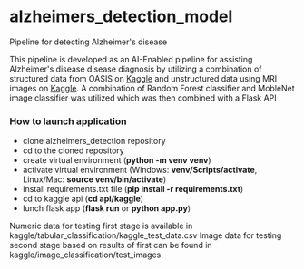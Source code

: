# alzheimers_detection_model
Pipeline for detecting Alzheimer's disease

This pipeline is developed as an AI-Enabled pipeline for assisting Alzheimer's disease disease diagnosis by utilizing a combination of structured data from OASIS on [Kaggle](https://www.kaggle.com/code/hyunseokc/detecting-early-alzheimer-s) and unstructured data using MRI images on [Kaggle](https://www.kaggle.com/datasets/yasserhessein/dataset-alzheimer). A combination of Random Forest classifier and MobleNet image classifier was utilized which was then combined with a Flask API

### How to launch application

- clone alzheimers_detection repository
- cd to the cloned repository
- create virtual environment  (__python -m venv venv__)
- activate virtual environment (Windows: __venv/Scripts/activate__, Linux/Mac: __source venv/bin/activate__)
- install requirements.txt file (__pip install -r requirements.txt__)
- cd to kaggle api (__cd api/kaggle__)
- lunch flask app (__flask run__ or __python app.py__)

Numeric data for testing first stage is available in kaggle/tabular_classification/kaggle_test_data.csv
Image data for testing second stage based on results of first can be found in kaggle/image_classification/test_images

